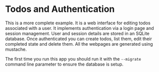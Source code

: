 # Todos and Authentication

This is a more complete example. It is a web interface for editing todos associated with a user. It implements authentication via a login page and session management. User and session details are stored in an SQLite database. Once authenticated you can create todos, list them, edit their completed state and delete them. All the webpages are generated using mustache.

The first time you run this app you should run it with the `--migrate` command line parameter to ensure the database is setup.